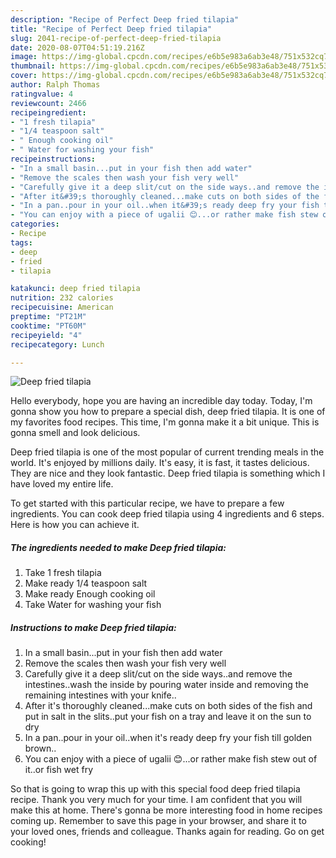 ```yaml
---
description: "Recipe of Perfect Deep fried tilapia"
title: "Recipe of Perfect Deep fried tilapia"
slug: 2041-recipe-of-perfect-deep-fried-tilapia
date: 2020-08-07T04:51:19.216Z
image: https://img-global.cpcdn.com/recipes/e6b5e983a6ab3e48/751x532cq70/deep-fried-tilapia-recipe-main-photo.jpg
thumbnail: https://img-global.cpcdn.com/recipes/e6b5e983a6ab3e48/751x532cq70/deep-fried-tilapia-recipe-main-photo.jpg
cover: https://img-global.cpcdn.com/recipes/e6b5e983a6ab3e48/751x532cq70/deep-fried-tilapia-recipe-main-photo.jpg
author: Ralph Thomas
ratingvalue: 4
reviewcount: 2466
recipeingredient:
- "1 fresh tilapia"
- "1/4 teaspoon salt"
- " Enough cooking oil"
- " Water for washing your fish"
recipeinstructions:
- "In a small basin...put in your fish then add water"
- "Remove the scales then wash your fish very well"
- "Carefully give it a deep slit/cut on the side ways..and remove the intestines..wash the inside by pouring water inside and removing the remaining intestines with your knife.."
- "After it&#39;s thoroughly cleaned...make cuts on both sides of the fish and put in salt in the slits..put your fish on a tray and leave it on the sun to dry"
- "In a pan..pour in your oil..when it&#39;s ready deep fry your fish till golden brown.."
- "You can enjoy with a piece of ugalii 😊...or rather make fish stew out of it..or fish wet fry"
categories:
- Recipe
tags:
- deep
- fried
- tilapia

katakunci: deep fried tilapia 
nutrition: 232 calories
recipecuisine: American
preptime: "PT21M"
cooktime: "PT60M"
recipeyield: "4"
recipecategory: Lunch

---
```



![Deep fried tilapia](https://img-global.cpcdn.com/recipes/e6b5e983a6ab3e48/751x532cq70/deep-fried-tilapia-recipe-main-photo.jpg)

Hello everybody, hope you are having an incredible day today. Today, I'm gonna show you how to prepare a special dish, deep fried tilapia. It is one of my favorites food recipes. This time, I'm gonna make it a bit unique. This is gonna smell and look delicious.

Deep fried tilapia is one of the most popular of current trending meals in the world. It's enjoyed by millions daily. It's easy, it is fast, it tastes delicious. They are nice and they look fantastic. Deep fried tilapia is something which I have loved my entire life.




To get started with this particular recipe, we have to prepare a few ingredients. You can cook deep fried tilapia using 4 ingredients and 6 steps. Here is how you can achieve it.

<!--inarticleads1-->

##### The ingredients needed to make Deep fried tilapia:

1. Take 1 fresh tilapia
1. Make ready 1/4 teaspoon salt
1. Make ready  Enough cooking oil
1. Take  Water for washing your fish




<!--inarticleads2-->

##### Instructions to make Deep fried tilapia:

1. In a small basin...put in your fish then add water
1. Remove the scales then wash your fish very well
1. Carefully give it a deep slit/cut on the side ways..and remove the intestines..wash the inside by pouring water inside and removing the remaining intestines with your knife..
1. After it&#39;s thoroughly cleaned...make cuts on both sides of the fish and put in salt in the slits..put your fish on a tray and leave it on the sun to dry
1. In a pan..pour in your oil..when it&#39;s ready deep fry your fish till golden brown..
1. You can enjoy with a piece of ugalii 😊...or rather make fish stew out of it..or fish wet fry




So that is going to wrap this up with this special food deep fried tilapia recipe. Thank you very much for your time. I am confident that you will make this at home. There's gonna be more interesting food in home recipes coming up. Remember to save this page in your browser, and share it to your loved ones, friends and colleague. Thanks again for reading. Go on get cooking!
